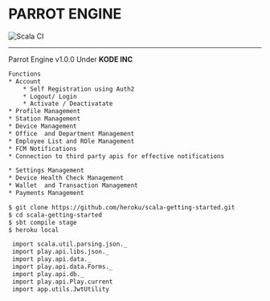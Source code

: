 # PARROT ENGINE

![Scala CI](https://github.com/Moverr/parrot-engine/workflows/Scala%20CI/badge.svg?branch=master)

<hr>
Parrot Engine v1.0.0 Under <b>KODE INC </b>

```sh
Functions
* Account
    * Self Registration using Auth2
    * Logout/ Login
    * Activate / Deactivatate
* Profile Management
* Station Management
* Device Management
* Office  and Department Management
* Employee List and ROle Management
* FCM Notifications 
* Connection to third party apis for effective notifications

* Settings Management
* Device Health Check Management
* Wallet  and Transaction Management
* Payments Management
```

 
 
```sh
$ git clone https://github.com/heroku/scala-getting-started.git
$ cd scala-getting-started
$ sbt compile stage
$ heroku local
```

 

<!--
## Deploying to Heroku

```sh
$ heroku create
$ git push heroku master
$ heroku open
```

-->
 

```sh
 import scala.util.parsing.json._
 import play.api.libs.json._
 import play.api.data._
 import play.api.data.Forms._
 import play.api.db._
 import play.api.Play.current
 import app.utils.JwtUtility
```

